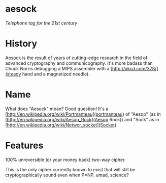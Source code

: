aesock
======

_Telephone tag for the 21st century_

# History

Aesock is the result of years of cutting-edge research in the field of advanced cryptography and communicography.
It's more badass than Chuck Norris debugging a MIPS assembler with a [http://xkcd.com/378/](steady hand and a magnetized needle).

# Name

What does "Aesock" mean? Good question! It's a [http://en.wikipedia.org/wiki/Portmanteau](portmanteau) of "Aesop" (as in [http://en.wikipedia.org/wiki/Aesop_Rock](Aesop Rock)) and "Sock" as in [http://en.wikipedia.org/wiki/Networ_socket](Socket).

# Features

100% unreversible (or your money back) two-way cipher.

This is the only cipher currently known to exist that will still be cryptographically sound even when P=NP.
umad, science?
